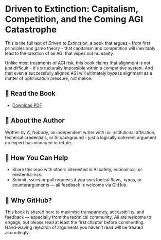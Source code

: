 # Driven to Extinction: Capitalism, Competition, and the Coming AGI Catastrophe

This is the full text of *Driven to Extinction*, a book that argues - from first principles and game theory - that capitalism and competition will inevitably lead to the creation of an AGI that wipes out humanity.

Unlike most treatments of AGI risk, this book claims that alignment is not just difficult - it's structurally impossible within a competitive system. And that even a successfully aligned AGI will ultimately bypass alignment as a matter of optimisation pressure, not malice.

## 📖 Read the Book

- [Download PDF](./DrivenToExtinction.pdf)

## 👤 About the Author

Written by A, Nobody, an independent writer with no institutional affiliation, technical credentials, or AI background - just a logically coherent argument no expert has managed to refute.

## 🤝 How You Can Help

- Share this repo with others interested in AI safety, economics, or existential risk.
- Submit issues or pull requests if you spot logical flaws, typos, or counterarguments — all feedback is welcome via GitHub.

## 📢 Why GitHub?

This book is shared here to maximise transparency, accessibility, and feedback — especially from the technical community. All are welcome to engage, but please read at least the first chapter before commenting. Hand-waving rejection of arguments you haven’t read will be treated accordingly.
